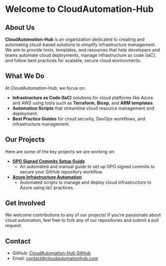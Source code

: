 # Welcome to CloudAutomation-Hub

## About Us
**CloudAutomation-Hub** is an organization dedicated to creating and automating cloud-based solutions to simplify infrastructure management. We aim to provide tools, templates, and resources that help developers and teams automate cloud deployments, manage infrastructure as code (IaC), and follow best practices for scalable, secure cloud environments.

## What We Do
At CloudAutomation-Hub, we focus on:
- **Infrastructure as Code (IaC)** solutions for cloud platforms like Azure and AWS using tools such as **Terraform**, **Bicep**, and **ARM templates**.
- **Automation Scripts** that streamline cloud resource management and deployment.
- **Best Practice Guides** for cloud security, DevOps workflows, and infrastructure management.

## Our Projects
Here are some of the key projects we are working on:
- [**GPG Signed Commits Setup Guide**](https://github.com/CloudAutomation-Hub/GPG-signed-commits-setup)
  - An automated and manual guide to set up GPG signed commits to secure your GitHub repository workflow.
- [**Azure Infrastructure Automation**](https://github.com/CloudAutomation-Hub/azure-infrastructure-automation)
  - Automated scripts to manage and deploy cloud infrastructure to Azure using IaC practices.

## Get Involved
We welcome contributions to any of our projects! If you're passionate about cloud automation, feel free to fork any of our repositories and submit a pull request.

## Contact
- GitHub: [CloudAutomation-Hub GitHub](https://github.com/CloudAutomation-Hub)
- Email: [contact@cloudautomationhub.com](mailto:contact@cloudautomationhub.com)
